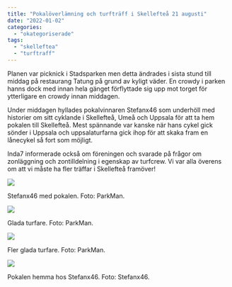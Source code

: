 ```yaml
---
title: "Pokalöverlämning och turfträff i Skellefteå 21 augusti"
date: "2022-01-02"
categories: 
  - "okategoriserade"
tags: 
  - "skelleftea"
  - "turftraff"
---
```


Planen var picknick i Stadsparken men detta ändrades i sista stund till middag på restaurang Tatung på grund av kyligt väder. En crowdy i parken hanns dock med innan hela gänget förflyttade sig upp mot torget för ytterligare en crowdy innan middagen.

Under middagen hyllades pokalvinnaren Stefanx46 som underhöll med historier om sitt cyklande i Skellefteå, Umeå och Uppsala för att ta hem pokalen till Skellefteå. Mest spännande var kanske när hans cykel gick sönder i Uppsala och uppsalaturfarna gick ihop för att skaka fram en lånecykel så fort som möjligt.

Inda7 informerade också om föreningen och svarade på frågor om zonläggning och zontilldelning i egenskap av turfcrew. Vi var alla överens om att vi måste ha fler träffar i Skellefteå framöver!

![](https://turfvasterbotten.files.wordpress.com/2022/01/270070029_426241535730701_6313645998331672418_n.jpeg?w=768)

Stefanx46 med pokalen. Foto: ParkMan.

![](https://turfvasterbotten.files.wordpress.com/2022/01/270049695_460270285703770_626838851917719592_n.jpeg?w=1024)

Glada turfare. Foto: ParkMan.

![](https://turfvasterbotten.files.wordpress.com/2022/01/270184561_513112596549298_1808385803698379032_n.jpeg?w=1024)

Fler glada turfare. Foto: ParkMan.

![](https://turfvasterbotten.files.wordpress.com/2022/01/270589954_2368267969988121_8495001559666803219_n.jpeg?w=563)

Pokalen hemma hos Stefanx46. Foto: Stefanx46.
